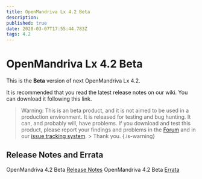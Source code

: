 ```yaml
---
title: OpenMandriva Lx 4.2 Beta
description: 
published: true
date: 2020-03-07T17:55:44.783Z
tags: 4.2
---
```


# OpenMandriva Lx 4.2 Beta

This is the **Beta** version of next OpenMandriva Lx 4.2.


It is recommended that you read the latest release notes on our wiki.
You can download it following this link.

> Warning: This is an beta product, and it is not aimed to be used in a production environment. It is released for testing and bug hunting. It can, and probably will, have problems. If you download and test this product, please report your findings and problems in the [Forum](http://forum.openmandriva.org/) and in our [issue tracking system](http://issues.openmandriva.org/). > Thank you.
{.is-warning}


## Release Notes and Errata
OpenMandriva 4.2 Beta [Release Notes](/releases/omlx42/omlx42_beta_notes)
OpenMandriva 4.2 Beta [Errata](/releases/omlx42/omlx42_beta_errata)